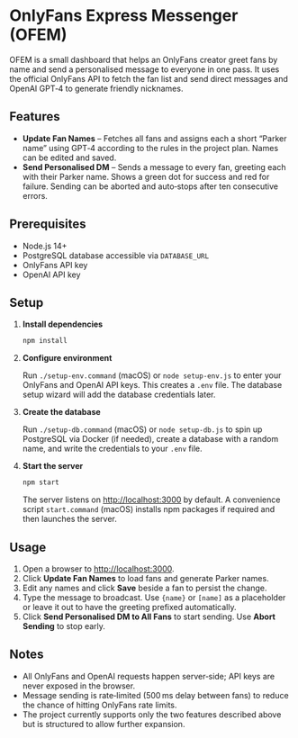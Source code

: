 <!-- Modified 2025-08-05 – v1.0 -->

# OnlyFans Express Messenger (OFEM)

OFEM is a small dashboard that helps an OnlyFans creator greet fans by name and send a
personalised message to everyone in one pass.  It uses the official OnlyFans API to
fetch the fan list and send direct messages and OpenAI GPT‑4 to generate friendly
nicknames.

## Features

- **Update Fan Names** – Fetches all fans and assigns each a short “Parker name” using
  GPT‑4 according to the rules in the project plan.  Names can be edited and saved.
- **Send Personalised DM** – Sends a message to every fan, greeting each with their
  Parker name.  Shows a green dot for success and red for failure.  Sending can be
  aborted and auto‑stops after ten consecutive errors.

## Prerequisites

- Node.js 14+
- PostgreSQL database accessible via `DATABASE_URL`
- OnlyFans API key
- OpenAI API key

## Setup

1. **Install dependencies**

   ```bash
   npm install
   ```

2. **Configure environment**

   Run `./setup-env.command` (macOS) or `node setup-env.js` to enter your OnlyFans and
   OpenAI API keys. This creates a `.env` file. The database setup wizard will add the
   database credentials later.

3. **Create the database**

   Run `./setup-db.command` (macOS) or `node setup-db.js` to spin up PostgreSQL via Docker (if needed),
   create a database with a random name, and write the credentials to your `.env` file.

4. **Start the server**

   ```bash
   npm start
   ```

   The server listens on <http://localhost:3000> by default.  A convenience script
   `start.command` (macOS) installs npm packages if required and then launches the server.

## Usage

1. Open a browser to <http://localhost:3000>.
2. Click **Update Fan Names** to load fans and generate Parker names.
3. Edit any names and click **Save** beside a fan to persist the change.
4. Type the message to broadcast.  Use `{name}` or `[name]` as a placeholder or leave
   it out to have the greeting prefixed automatically.
5. Click **Send Personalised DM to All Fans** to start sending.  Use **Abort Sending**
   to stop early.

## Notes

- All OnlyFans and OpenAI requests happen server‑side; API keys are never exposed in the
  browser.
- Message sending is rate‑limited (500 ms delay between fans) to reduce the chance of
  hitting OnlyFans rate limits.
- The project currently supports only the two features described above but is structured
  to allow further expansion.

<!-- End of File – Last modified 2025-08-05 -->
